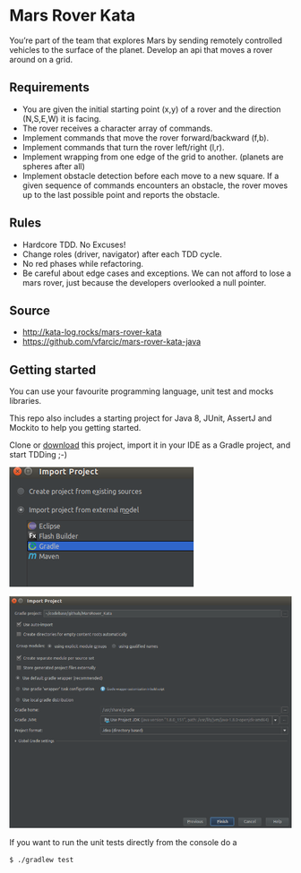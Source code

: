 Mars Rover Kata
===============

You’re part of the team that explores Mars by sending remotely controlled vehicles to the surface of the planet. 
Develop an api that moves a rover around on a grid.

## Requirements
* You are given the initial starting point (x,y) of a rover and the 
direction (N,S,E,W) it is facing.
* The rover receives a character array of commands.
* Implement commands that move the rover forward/backward (f,b).
* Implement commands that turn the rover left/right (l,r).
* Implement wrapping from one edge of the grid to another. (planets are spheres after all)
* Implement obstacle detection before each move to a new square. 
If a given sequence of commands encounters an obstacle, the rover moves up 
to the last possible point and reports the obstacle.

## Rules
* Hardcore TDD. No Excuses!
* Change roles (driver, navigator) after each TDD cycle.
* No red phases while refactoring.
* Be careful about edge cases and exceptions. We can not afford to lose a mars rover, just 
because the developers overlooked a null pointer.

## Source
- http://kata-log.rocks/mars-rover-kata
- https://github.com/vfarcic/mars-rover-kata-java

## Getting started
You can use your favourite programming language, unit test and mocks libraries.

This repo also includes a starting project for Java 8, JUnit, AssertJ and Mockito to help 
you getting started.

Clone or [download](https://github.com/Cork-Software-Craftsmanship-Community/MarsRover_Kata/archive/master.zip) this 
project, import it in your IDE as a Gradle project, and start TDDing ;-)

![Import Project](img/idea_import_1.png)

![Import Project](img/idea_import_2.png)

If you want to run the unit tests directly from the console do a
```
$ ./gradlew test
```


